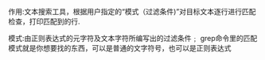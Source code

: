 作用:文本搜索工具，根据用户指定的“模式（过滤条件)”对目标文本逐行进行匹配检查，打印匹配到的行.

模式:由正则表达式的元字符及文本字符所编写出的过滤条件﹔
grep命令里的匹配模式就是你想要找的东西，可以是普通的文字符号，也可以是正则表达式